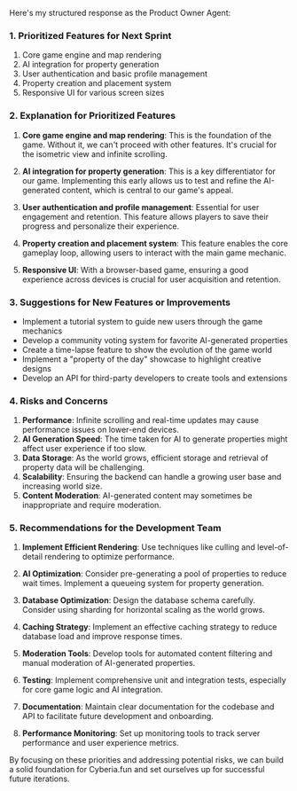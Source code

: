 Here's my structured response as the Product Owner Agent:

### 1. Prioritized Features for Next Sprint

1. Core game engine and map rendering
2. AI integration for property generation
3. User authentication and basic profile management
4. Property creation and placement system
5. Responsive UI for various screen sizes

### 2. Explanation for Prioritized Features

1. **Core game engine and map rendering**: This is the foundation of the game. Without it, we can't
   proceed with other features. It's crucial for the isometric view and infinite scrolling.

2. **AI integration for property generation**: This is a key differentiator for our game.
   Implementing this early allows us to test and refine the AI-generated content, which is central
   to our game's appeal.

3. **User authentication and profile management**: Essential for user engagement and retention. This
   feature allows players to save their progress and personalize their experience.

4. **Property creation and placement system**: This feature enables the core gameplay loop, allowing
   users to interact with the main game mechanic.

5. **Responsive UI**: With a browser-based game, ensuring a good experience across devices is
   crucial for user acquisition and retention.

### 3. Suggestions for New Features or Improvements

-   Implement a tutorial system to guide new users through the game mechanics
-   Develop a community voting system for favorite AI-generated properties
-   Create a time-lapse feature to show the evolution of the game world
-   Implement a "property of the day" showcase to highlight creative designs
-   Develop an API for third-party developers to create tools and extensions

### 4. Risks and Concerns

1. **Performance**: Infinite scrolling and real-time updates may cause performance issues on
   lower-end devices.
2. **AI Generation Speed**: The time taken for AI to generate properties might affect user
   experience if too slow.
3. **Data Storage**: As the world grows, efficient storage and retrieval of property data will be
   challenging.
4. **Scalability**: Ensuring the backend can handle a growing user base and increasing world size.
5. **Content Moderation**: AI-generated content may sometimes be inappropriate and require
   moderation.

### 5. Recommendations for the Development Team

1. **Implement Efficient Rendering**: Use techniques like culling and level-of-detail rendering to
   optimize performance.

2. **AI Optimization**: Consider pre-generating a pool of properties to reduce wait times. Implement
   a queueing system for property generation.

3. **Database Optimization**: Design the database schema carefully. Consider using sharding for
   horizontal scaling as the world grows.

4. **Caching Strategy**: Implement an effective caching strategy to reduce database load and improve
   response times.

5. **Moderation Tools**: Develop tools for automated content filtering and manual moderation of
   AI-generated properties.

6. **Testing**: Implement comprehensive unit and integration tests, especially for core game logic
   and AI integration.

7. **Documentation**: Maintain clear documentation for the codebase and API to facilitate future
   development and onboarding.

8. **Performance Monitoring**: Set up monitoring tools to track server performance and user
   experience metrics.

By focusing on these priorities and addressing potential risks, we can build a solid foundation for
Cyberia.fun and set ourselves up for successful future iterations.
